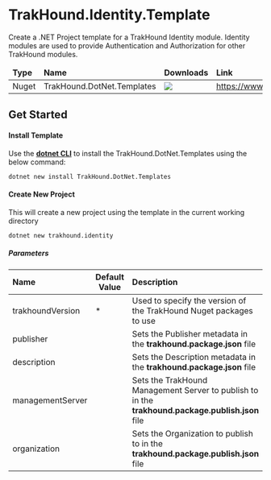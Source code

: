 # TrakHound.Identity.Template
Create a .NET Project template for a TrakHound Identity module. Identity modules are used to provide Authentication and Authorization for other TrakHound modules.

<table>
    <thead>
        <tr>
            <td style="font-weight: bold;">Type</td>
            <td style="font-weight: bold;">Name</td>
            <td style="font-weight: bold;">Downloads</td>
            <td style="font-weight: bold;">Link</td>
        </tr>
    </thead>
    <tbody>
        <tr>
            <td>Nuget</td>
            <td>TrakHound.DotNet.Templates</td>
            <td><img src="https://img.shields.io/nuget/dt/TrakHound.DotNet.Templates?style=for-the-badge&logo=nuget&label=%20&color=%23333"/></td>
            <td><a href="https://www.nuget.org/packages/TrakHound.DotNet.Templates">https://www.nuget.org/packages/TrakHound.DotNet.Templates</a></td>
        </tr>
    </tbody>
</table>



## Get Started

#### Install Template
Use the **[dotnet CLI](https://learn.microsoft.com/en-us/dotnet/core/tools/)** to install the TrakHound.DotNet.Templates using the below command:
```
dotnet new install TrakHound.DotNet.Templates
```

#### Create New Project
This will create a new project using the template in the current working directory
```
dotnet new trakhound.identity
```

##### Parameters
<table>
    <thead>
        <tr>
            <th style="text-align: left;min-width: 100px;">Name</th>
            <th style="text-align: center;width: 20px;">Default Value</th>
            <th style="text-align: left;">Description</th>
        </tr>
    </thead>
    <tbody>
        <tr>
            <td>trakhoundVersion</td>
            <td>*</td>
            <td>Used to specify the version of the TrakHound Nuget packages to use</td>
        </tr>   
        <tr>
            <td>publisher</td>
            <td></td>
            <td>Sets the Publisher metadata in the <b>trakhound.package.json</b> file</td>
        </tr>   
        <tr>
            <td>description</td>
            <td></td>
            <td>Sets the Description metadata in the <b>trakhound.package.json</b> file</td>
        </tr>      
        <tr>
            <td>managementServer</td>
            <td></td>
            <td>Sets the TrakHound Management Server to publish to in the <b>trakhound.package.publish.json</b> file</td>
        </tr>       
        <tr>
            <td>organization</td>
            <td></td>
            <td>Sets the Organization to publish to in the <b>trakhound.package.publish.json</b> file</td>
        </tr>   
    </tbody>
</table>

